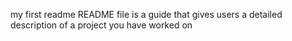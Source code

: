 my first readme
README file is a guide that gives users a detailed description of a project you have worked on
